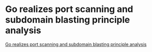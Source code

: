 # Go realizes port scanning and subdomain blasting principle analysis
[Go realizes port scanning and subdomain blasting principle analysis](https://aiwithcloud.com/2022/09/19/go_realizes_port_scanning_and_subdomain_blasting_principle_analysis/)